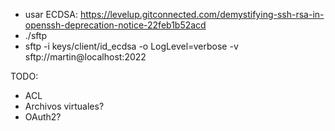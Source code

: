 - usar ECDSA: https://levelup.gitconnected.com/demystifying-ssh-rsa-in-openssh-deprecation-notice-22feb1b52acd
- ./sftp
- sftp -i keys/client/id_ecdsa -o LogLevel=verbose -v sftp://martin@localhost:2022


TODO:
- ACL
- Archivos virtuales?
- OAuth2?
